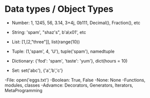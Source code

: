 # Data types / Object Types

- Number: 1, 1245, 56, 3.14, 3+4j, 0b111, Decimal(), Fraction(), etc

- String: 'spam', "shaz's", b'a\x01', etc

- List: [1,[2,"three"]], list(range(10))

- Tuple: (1,'spam', 4, 'U'), tuple('spam'), namedtuple

- Dictionary: {'fod': 'spam', 'taste': 'yum'}, dict(hours = 10)

- Set: set('abc'), {'a','b','c'}

-File: open('eggs.txt')
-Boolean: True, False
-None: None
-Functions, modules, classes
-Advamce: Decorators, Generators, Iterators, MetaProgramming